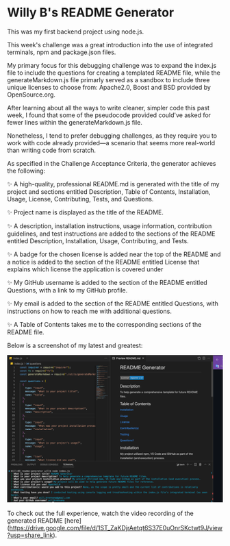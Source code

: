 # Willy B's README Generator

This was my first backend project using node.js.

This week's challenge was a great introduction into the use of integrated terminals, npm and package.json files.

My primary focus for this debugging challenge was to expand the index.js file to include the questions for creating a templated README file, while the generateMarkdown.js file primarly served as a sandbox to include three unique licenses to choose from: Apache2.0, Boost and BSD provided by OpenSource.org.

After learning about all the ways to write cleaner, simpler code this past week, I found that some of the pseudocode provided could've asked for fewer lines within the generateMarkdown.js file.

Nonetheless, I tend to prefer debugging challenges, as they require you to work with code already provided—a scenario that seems more real-world than writing code from scratch.

As specified in the Challenge Acceptance Criteria, the generator achieves the following:

✨ A high-quality, professional README.md is generated with the title of my project and sections entitled Description, Table of Contents, Installation, Usage, License, Contributing, Tests, and Questions.

✨ Project name is displayed as the title of the README.

✨ A description, installation instructions, usage information, contribution guidelines, and test instructions are added to the sections of the README entitled Description, Installation, Usage, Contributing, and Tests.

✨ A badge for the chosen license is added near the top of the README and a notice is added to the section of the README entitled License that explains which license the application is covered under

✨ My GitHub username is added to the section of the README entitled Questions, with a link to my GitHub profile.

✨ My email is added to the section of the README entitled Questions, with instructions on how to reach me with additional questions.

✨ A Table of Contents takes me to the corresponding sections of the README file.

Below is a screenshot of my latest and greatest:

![](./ProjectScreenshot.png)

To check out the full experience, watch the video recording of the generated README [here] (https://drive.google.com/file/d/1ST_ZaKDjrAetqt6S37E0uOnrSKctwt9J/view?usp=share_link).
